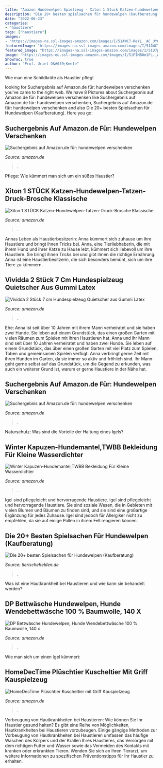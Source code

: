 ```yaml
---
title: "Amazon Hundewelpen Spielzeug - Xiton 1 Stück Katzen-hundewelpen-tatzen-druck-brosche Klassische"
description: "Die 20+ besten spielsachen für hundewelpen (kaufberatung)"
date: "2022-06-23"
categories:
- "haustiere"
tags: ["haustiere"]
images:
- "https://images-na.ssl-images-amazon.com/images/I/51AWC7-ReYL._AC_UY695_.jpg"
featuredImage: "https://images-na.ssl-images-amazon.com/images/I/51AWC7-ReYL._AC_UY695_.jpg"
featured_image: "https://images-na.ssl-images-amazon.com/images/I/51D7pQdghyL._AC_SX466_.jpg"
image: "https://images-eu.ssl-images-amazon.com/images/I/51PIM80m1PL._AC_US436_QL65_.jpg"
ShowToc: true
author: "Prof. Uriel O&#039;Keefe"
---
```



Wie man eine Schildkröte als Haustier pflegt

	

		
looking for Suchergebnis auf Amazon.de für: hundewelpen verschenken you've came to the right web. We have 8 Pictures about Suchergebnis auf Amazon.de für: hundewelpen verschenken like Suchergebnis auf Amazon.de für: hundewelpen verschenken, Suchergebnis auf Amazon.de für: hundewelpen verschenken and also Die 20+ besten Spielsachen für Hundewelpen (Kaufberatung). Here you go:
		
    
## Suchergebnis Auf Amazon.de Für: Hundewelpen Verschenken

<img loading=lazy src="https://images-eu.ssl-images-amazon.com/images/I/51PIM80m1PL._AC_US436_QL65_.jpg" onerror="this.onerror=null;this.src='https://tse2.mm.bing.net/th?id=OIP.sjROSRGYhZKHw60Tm2psfgAAAA&amp;pid=15.1';" alt="Suchergebnis auf Amazon.de für: hundewelpen verschenken">

_Source: amazon.de_

>. 

	

Pflege: Wie kümmert man sich um ein süßes Haustier?

    
## Xiton 1 STÜCK Katzen-Hundewelpen-Tatzen-Druck-Brosche Klassische

<img loading=lazy src="https://images-na.ssl-images-amazon.com/images/I/51AWC7-ReYL._AC_UY695_.jpg" onerror="this.onerror=null;this.src='https://tse1.mm.bing.net/th?id=OIP.sDGvdEt_bcMX6gl-P5z1BAHaKL&amp;pid=15.1';" alt="Xiton 1 STÜCK Katzen-Hundewelpen-Tatzen-Druck-Brosche Klassische">

_Source: amazon.de_

>. 

	

Annas Leben als Haustierbesitzerin: Anna kümmert sich zuhause um ihre Haustiere und bringt ihnen Tricks bei.
Anna, eine Tierliebhaberin, die mit ihrem Hund und ihrer Katze zu Hause lebt, kümmert sich liebevoll um ihre Haustiere. Sie bringt ihnen Tricks bei und gibt ihnen die richtige Ernährung. Anna ist eine Haustierbesitzerin, die sich besonders bemüht, sich um ihre Tiere zu kümmern.

    
## Vividda 2 Stück 7 Cm Hundespielzeug Quietscher Aus Gummi Latex

<img loading=lazy src="https://images-eu.ssl-images-amazon.com/images/I/41uR-cAXnkL._SY300_QL70_.jpg" onerror="this.onerror=null;this.src='https://tse2.mm.bing.net/th?id=OIP.m5v5-YzZgYEUQa5WmXmYjQAAAA&amp;pid=15.1';" alt="Vividda 2 Stück 7 cm Hundespielzeug Quietscher aus Gummi Latex">

_Source: amazon.de_

>. 

	

Ehe: Anna ist seit über 10 Jahren mit ihrem Mann verheiratet und sie haben zwei Hunde. Sie leben auf einem Grundstück, das einen großen Garten mit vielen Räumen zum Spielen mit ihren Haustieren hat.
Anna und ihr Mann sind seit über 10 Jahren verheiratet und haben zwei Hunde. Sie leben auf einem Grundstück, das über einen großen Garten mit viel Platz zum Spielen, Toben und gemeinsamen Spielen verfügt. Anna verbringt gerne Zeit mit ihren Hunden im Garten, da sie immer so aktiv und fröhlich sind. Ihr Mann geht gerne selbst auf das Grundstück, um die Gegend zu erkunden, was auch ein weiterer Grund ist, warum er gerne Haustiere in der Nähe hat.

    
## Suchergebnis Auf Amazon.de Für: Hundewelpen Verschenken

<img loading=lazy src="https://images-eu.ssl-images-amazon.com/images/I/51amCaEZUkL._AC_US500_QL65_.jpg" onerror="this.onerror=null;this.src='https://tse4.mm.bing.net/th?id=OIP.otQFWfKRoI4nCrOsKlVLqwHaHa&amp;pid=15.1';" alt="Suchergebnis auf Amazon.de für: hundewelpen verschenken">

_Source: amazon.de_

>. 

	

Naturschutz: Was sind die Vorteile der Haltung eines Igels?

    
## Winter Kapuzen-Hundemantel,TWBB Bekleidung Für Kleine Wasserdichter

<img loading=lazy src="https://images-na.ssl-images-amazon.com/images/I/51aBUHoBJwL._AC_UX522_.jpg" onerror="this.onerror=null;this.src='https://tse3.mm.bing.net/th?id=OIP.EEutUbhZnrx0V2-mBgcPSAHaMX&amp;pid=15.1';" alt="Winter Kapuzen-Hundemantel,TWBB Bekleidung Für Kleine Wasserdichter">

_Source: amazon.de_

>. 

	

Igel sind pflegeleicht und hervorragende Haustiere.
Igel sind pflegeleicht und hervorragende Haustiere. Sie sind soziale Wesen, die in Gebieten mit vielen Blumen und Bäumen zu finden sind, und sie sind eine großartige Ergänzung für jedes Zuhause. Igel sind jedoch für Allergiker nicht zu empfehlen, da sie auf einige Pollen in ihrem Fell reagieren können.

    
## Die 20+ Besten Spielsachen Für Hundewelpen (Kaufberatung)

<img loading=lazy src="https://www.tierischehelden.de/wp-content/plugins/aawp/public/image.php?url=aHR0cHM6Ly9tLm1lZGlhLWFtYXpvbi5jb20vaW1hZ2VzL0kvNTFvMDAxYXAteUwuanBn" onerror="this.onerror=null;this.src='https://tse2.mm.bing.net/th?id=OIP.1LZxwUuXPgmuad3TlabMIQHaHa&amp;pid=15.1';" alt="Die 20+ besten Spielsachen für Hundewelpen (Kaufberatung)">

_Source: tierischehelden.de_

>. 

	

Was ist eine Hautkrankheit bei Haustieren und wie kann sie behandelt werden?

    
## DP Bettwäsche Hundewelpen, Hunde Wendebettwäsche 100 % Baumwolle, 140 X

<img loading=lazy src="https://images-eu.ssl-images-amazon.com/images/I/41QU5X4DZAL._SL500_AC_SS350_.jpg" onerror="this.onerror=null;this.src='https://tse4.mm.bing.net/th?id=OIP.R2Mbq5UOwgs3xDsNw34J2wAAAA&amp;pid=15.1';" alt="DP Bettwäsche Hundewelpen, Hunde Wendebettwäsche 100 % Baumwolle, 140 x">

_Source: amazon.de_

>. 

	

Wie man sich um einen Igel kümmert:

    
## HomeDecTime Plüschtier Kuscheltier Mit Griff Kauspielzeug

<img loading=lazy src="https://images-na.ssl-images-amazon.com/images/I/51D7pQdghyL._AC_SX466_.jpg" onerror="this.onerror=null;this.src='https://tse3.mm.bing.net/th?id=OIP.YqnjIcqH6sx83TkVAllFVgAAAA&amp;pid=15.1';" alt="HomeDecTime Plüschtier Kuscheltier mit Griff Kauspielzeug">

_Source: amazon.de_

>. 

	

Vorbeugung von Hautkrankheiten bei Haustieren: Wie können Sie Ihr Haustier gesund halten?
Es gibt eine Reihe von Möglichkeiten, Hautkrankheiten bei Haustieren vorzubeugen. Einige gängige Methoden zur Vorbeugung von Hautkrankheiten bei Haustieren umfassen das häufige Waschen des Körpers und der Krallen Ihres Haustieres, das Versorgen mit dem richtigen Futter und Wasser sowie das Vermeiden des Kontakts mit kranken oder erkrankten Tieren. Wenden Sie sich an Ihren Tierarzt, um weitere Informationen zu spezifischen Präventionstipps für Ihr Haustier zu erhalten.

